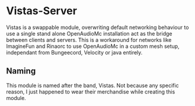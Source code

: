 # Vistas-Server

Vistas is a swappable module, overwriting default networking behaviour to use a single stand alone OpenAudioMc
installation act as the bridge between clients and servers. This is a workaround for networks like ImagineFun and
Rinaorc to use OpenAudioMc in a custom mesh setup, independant from Bungeecord, Velocity or java entirely.

## Naming

This module is named after the band, Vistas.
Not because any specific reason, I just happened to wear their merchandise while creating this module.
